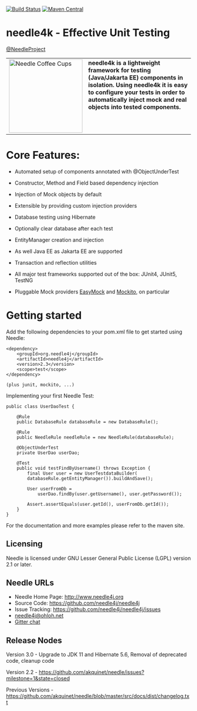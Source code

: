 [![Build Status](https://secure.travis-ci.org/needle4k/needle4j.png)](https://travis-ci.org/needle4j/needle4k)
[![Maven Central](https://maven-badges.herokuapp.com/maven-central/org.needle4k/needle4k/badge.svg)](https://maven-badges.herokuapp.com/maven-central/org.needle4k/needle4k)

# needle4k - Effective Unit Testing

[@NeedleProject](https://twitter.com/NeedleProject)

<table style="vertical-align: top;border: none;">
  <tr style="vertical-align: top;border: none;">
    <td style="vertical-align: top;border: none;"> 
        <img alt="Needle Coffee Cups" src="https://www.needle4j.org/images/coffee.jpg" height="200" width="200">
    </td>
    <td style="vertical-align: top;border: none;">
        <b>needle4k is a lightweight framework for testing (Java/Jakarta EE) components in isolation. Using needle4k it is easy to
        configure your tests in order to automatically inject mock and real objects into tested components.</b>
    </td>
  </tr>
</table>

# Core Features:

* Automated setup of components annotated with @ObjectUnderTest
* Constructor, Method and Field based dependency injection
* Injection of Mock objects by default
* Extensible by providing custom injection providers

* Database testing using Hibernate
* Optionally clear database after each test
* EntityManager creation and injection
* As well Java EE as Jakarta EE are supported
* Transaction and reflection utilities
* All major test frameworks supported out of the box: JUnit4, JUnit5, TestNG
* Pluggable Mock providers [EasyMock](https://www.easymock.org/) and [Mockito](https://mockito.org/), on particular

# Getting started

Add the following dependencies to your pom.xml file to get started using Needle:

```
<dependency>
    <groupId>org.needle4j</groupId>
    <artifactId>needle4j</artifactId>
    <version>2.3</version>
    <scope>test</scope>
</dependency>

(plus junit, mockito, ...)
``` 

Implementing your first Needle Test:

```
public class UserDaoTest {

    @Rule
    public DatabaseRule databaseRule = new DatabaseRule();

    @Rule
    public NeedleRule needleRule = new NeedleRule(databaseRule);

    @ObjectUnderTest
    private UserDao userDao;

    @Test
    public void testFindByUsername() throws Exception {
        final User user = new UserTestdataBuilder(
        databaseRule.getEntityManager()).buildAndSave();

        User userFromDb =
            userDao.findBy(user.getUsername(), user.getPassword());

        Assert.assertEquals(user.getId(), userFromDb.getId());
    }
}
``` 

For the documentation and more examples please refer to the maven site.

## Licensing

Needle is licensed under GNU Lesser General Public License (LGPL) version 2.1 or later.

## Needle URLs

* Needle Home Page: http://www.needle4j.org
* Source Code:      https://github.com/needle4j/needle4j
* Issue Tracking:   https://github.com/needle4j/needle4j/issues
* [needle4j@ohloh.net](https://www.ohloh.net/p/needle4j)
* [Gitter chat](https://gitter.im/needle4j)

## Release Nodes

Version 3.0 - Upgrade to JDK 11 and Hibernate 5.6, Removal of deprecated code, cleanup code

Version 2.2 - https://github.com/akquinet/needle/issues?milestone=1&state=closed

Previous Versions - https://github.com/akquinet/needle/blob/master/src/docs/dist/changelog.txt

